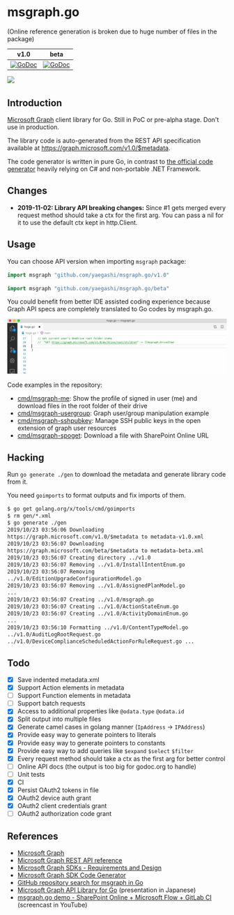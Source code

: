 # msgraph.go

(Online reference generation is broken due to huge number of files in the package)

|v1.0|beta|
|---|---|
|[![GoDoc](https://godoc.org/github.com/yaegashi/msgraph.go/v1.0?status.svg)](https://godoc.org/github.com/yaegashi/msgraph.go/v1.0)|[![GoDoc](https://godoc.org/github.com/yaegashi/msgraph.go/beta?status.svg)](https://godoc.org/github.com/yaegashi/msgraph.go/beta)|

[![](https://github.com/yaegashi/msgraph.go/workflows/go%20generate%20test/badge.svg?branch=master)](https://github.com/yaegashi/msgraph.go/actions)

## Introduction 

[Microsoft Graph] client library for Go.  Still in PoC or pre-alpha stage.
Don't use in production.

The library code is auto-generated from the REST API specification
available at https://graph.microsoft.com/v1.0/$metadata.

The code generator is written in pure Go,
in contrast to [the official code generator][Microsoft Graph SDK Code Generator]
heavily relying on C# and non-portable .NET Framework.

## Changes

- **2019-11-02: Library API breaking changes:** Since #1 gets merged every request method should take a ctx for the first arg.
You can pass a nil for it to use the default ctx kept in http.Client.

## Usage

You can choose API version when importing `msgraph` package:

```go
import msgraph "github.com/yaegashi/msgraph.go/v1.0"
```

```go
import msgraph "github.com/yaegashi/msgraph.go/beta"
```

You could benefit from better IDE assisted coding experience
because Graph API specs are completely translated to Go codes by msgraph.go.

![](assets/msgraph.go-vscode.gif)

Code examples in the repository:

- [cmd/msgraph-me](cmd/msgraph-me): Show the profile of signed in user (me) and download files in the root folder of their drive
- [cmd/msgraph-usergroup](cmd/msgraph-usergroup): Graph user/group manipulation example
- [cmd/msgraph-sshpubkey](cmd/msgraph-sshpubkey): Manage SSH public keys in the open extension of graph user resources
- [cmd/msgraph-spoget](cmd/msgraph-spoget): Download a file with SharePoint Online URL

## Hacking

Run `go generate ./gen` to download the metadata and generate library code from it.

You need `goimports` to format outputs and fix imports of them.

```console
$ go get golang.org/x/tools/cmd/goimports
$ rm gen/*.xml
$ go generate ./gen
2019/10/23 03:56:06 Downloading https://graph.microsoft.com/v1.0/$metadata to metadata-v1.0.xml
2019/10/23 03:56:07 Downloading https://graph.microsoft.com/beta/$metadata to metadata-beta.xml
2019/10/23 03:56:07 Creating directory ../v1.0
2019/10/23 03:56:07 Removing ../v1.0/InstallIntentEnum.go
2019/10/23 03:56:07 Removing ../v1.0/EditionUpgradeConfigurationModel.go
2019/10/23 03:56:07 Removing ../v1.0/AssignedPlanModel.go
...
2019/10/23 03:56:07 Creating ../v1.0/msgraph.go
2019/10/23 03:56:07 Creating ../v1.0/ActionStateEnum.go
2019/10/23 03:56:07 Creating ../v1.0/ActivityDomainEnum.go
...
2019/10/23 03:56:10 Formatting ../v1.0/ContentTypeModel.go ../v1.0/AuditLogRootRequest.go ../v1.0/DeviceComplianceScheduledActionForRuleRequest.go ...
```

## Todo

- [x] Save indented metadata.xml
- [x] Support Action elements in metadata
- [ ] Support Function elements in metadata
- [ ] Support batch requests
- [x] Access to additional properties like `@odata.type` `@odata.id`
- [x] Split output into multiple files
- [x] Generate camel cases in golang manner (`IpAddress` -> `IPAddress`)
- [x] Provide easy way to generate pointers to literals
- [x] Provide easy way to generate pointers to constants
- [x] Provide easy way to add queries like `$expand` `$select` `$filter`
- [x] Every request method should take a ctx as the first arg for better control
- [ ] Online API docs (the output is too big for godoc.org to handle)
- [ ] Unit tests
- [x] CI
- [x] Persist OAuth2 tokens in file
- [x] OAuth2 device auth grant
- [x] OAuth2 client credentials grant
- [ ] OAuth2 authorization code grant

## References

- [Microsoft Graph]
- [Microsoft Graph REST API reference]
- [Microsoft Graph SDKs - Requirements and Design]
- [Microsoft Graph SDK Code Generator]
- [GitHub repository search for msgraph in Go]
- [Microsoft Graph API Library for Go] (presentation in Japanese)
- [msgraph.go demo - SharePoint Online + Microsoft Flow + GitLab CI] (screencast in YouTube)

[Microsoft Graph]: https://developer.microsoft.com/en-us/graph
[Microsoft Graph REST API reference]: https://docs.microsoft.com/en-us/graph/api/overview
[Microsoft Graph SDKs - Requirements and Design]: https://microsoftgraph.github.io/msgraph-sdk-design/
[Microsoft Graph SDK Code Generator]: https://github.com/microsoftgraph/MSGraph-SDK-Code-Generator
[GitHub repository search for msgraph in Go]: https://github.com/search?l=Go&q=msgraph&type=Repositories
[Microsoft Graph API Library for Go]: https://www.slideshare.net/yaegashi/microsoft-graph-api-library-for-go
[msgraph.go demo - SharePoint Online + Microsoft Flow + GitLab CI]: https://www.youtube.com/watch?v=DwKk405XyF4
